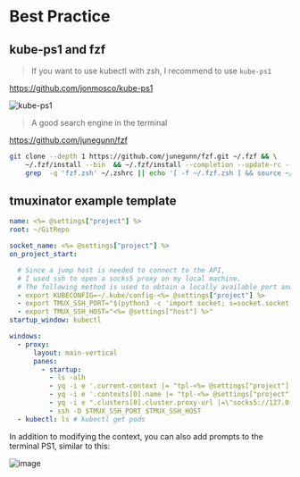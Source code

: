 # Best Practice


## kube-ps1 and fzf

> If you want to use kubectl with zsh, I recommend to use `kube-ps1`

https://github.com/jonmosco/kube-ps1

![kube-ps1](https://raw.githubusercontent.com/jonmosco/kube-ps1/master/img/kube-ps1.gif)

> A good search engine in the terminal

https://github.com/junegunn/fzf

```bash
git clone --depth 1 https://github.com/junegunn/fzf.git ~/.fzf && \
    ~/.fzf/install --bin  && ~/.fzf/install --completion --update-rc --key-bindings --no-bash --no-fish  && \
    grep  -q 'fzf.zsh' ~/.zshrc || echo '[ -f ~/.fzf.zsh ] && source ~/.fzf.zsh' >> ~/.zshrc
```

## tmuxinator example template

```yaml
name: <%= @settings["project"] %>
root: ~/GitRepo

socket_name: <%= @settings["project"] %>
on_project_start:

  # Since a jump host is needed to connect to the API,
  # I used ssh to open a socks5 proxy on my local machine.
  # The following method is used to obtain a locally available port and the corresponding jump host:
  - export KUBECONFIG=~/.kube/config-<%= @settings["project"] %>
  - export TMUX_SSH_PORT="$(python3 -c 'import socket; s=socket.socket(); s.bind(("", 0)); print(s.getsockname()[1])')"
  - export TMUX_SSH_HOST="<%= @settings["host"] %>"
startup_window: kubectl

windows:
  - proxy:
      layout: main-vertical
      panes:
        - startup:
          - ls -alh
          - yq -i e '.current-context |= "tpl-<%= @settings["project"] %>"' $KUBECONFIG
          - yq -i e '.contexts[0].name |= "tpl-<%= @settings["project"] %>"' $KUBECONFIG
          - yq -i e ".clusters[0].cluster.proxy-url |=\"socks5://127.0.0.1:$TMUX_SSH_PORT\"" $KUBECONFIG
          - ssh -D $TMUX_SSH_PORT $TMUX_SSH_HOST
  - kubectl: ls # kubectl get pods
```

In addition to modifying the context, you can also add prompts to the terminal PS1, similar to this:

![image](https://github.com/corvofeng/kubemux/assets/12025071/e3a5b879-5af0-41ca-b2bf-91496ab8bcd8)

